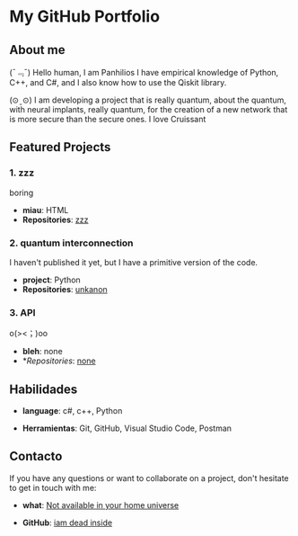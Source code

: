 # My GitHub Portfolio

## About me

(ˉ﹃ˉ) Hello human, I am Panhilios I have empirical knowledge of Python, C++, and C#, and I also know how to use the Qiskit library. 

(⊙ˍ⊙) I am developing a project that is really quantum, about the quantum, with neural implants, really quantum, for the creation of a new network that is more secure than the secure ones. I love Cruissant

## Featured Projects

### 1. zzz

boring

- **miau**: HTML
- **Repositories**: [zzz](https://github.com/phanfilios/zzz/blob/main/test%20code)

### 2. quantum interconnection

I haven't published it yet, but I have a primitive version of the code.

- **project**: Python
- **Repositories**: [unkanon](none)

### 3. API 
o(><；)oo

- **bleh**: none
- **Repositories*: [none](miau)

## Habilidades

- **language**: c#, c++, Python

- **Herramientas**: Git, GitHub, Visual Studio Code, Postman

## Contacto

If you have any questions or want to collaborate on a project, don't hesitate to get in touch with me:

- **what**: [Not available in your home universe](DEA:you-correo@example.com)

- **GitHub**: [iam dead inside ](https://github.com/phanfilios)
